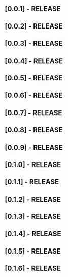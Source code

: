 ## [0.0.1] - RELEASE
## [0.0.2] - RELEASE
## [0.0.3] - RELEASE
## [0.0.4] - RELEASE
## [0.0.5] - RELEASE
## [0.0.6] - RELEASE
## [0.0.7] - RELEASE
## [0.0.8] - RELEASE
## [0.0.9] - RELEASE
## [0.1.0] - RELEASE
## [0.1.1] - RELEASE
## [0.1.2] - RELEASE
## [0.1.3] - RELEASE
## [0.1.4] - RELEASE
## [0.1.5] - RELEASE
## [0.1.6] - RELEASE

